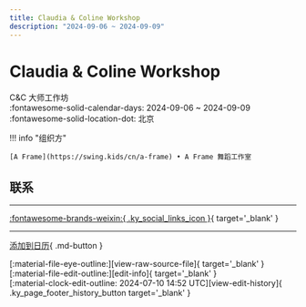 ```yaml
---
title: Claudia & Coline Workshop
description: "2024-09-06 ~ 2024-09-09"
---
```


# Claudia & Coline Workshop 

C&C 大师工作坊  
:fontawesome-solid-calendar-days: 2024-09-06 ~ 2024-09-09  
:fontawesome-solid-location-dot: 北京  

!!! info "组织方"

    [A Frame](https://swing.kids/cn/a-frame) • A Frame 舞蹈工作室  

## 联系


---

 [:fontawesome-brands-weixin:{ .ky_social_links_icon }](https://mp.weixin.qq.com/s/sejIHbMSvxjj8KUrgikaYw){ target='_blank' }

---

[添加到日历](https://swing.news/ics/zh-Hans/2024/cn/claudia-n-coline-workshop-2024.ics){ .md-button }

<div class="ky_page_footer" markdown>
<div class="ky_page_footer_trailing" markdown="span">
[:material-file-eye-outline:][view-raw-source-file]{ target='_blank' }
[:material-file-edit-outline:][edit-info]{ target='_blank' }
</div>
<div class="ky_page_footer_leading" markdown="span">
[:material-clock-edit-outline: 2024-07-10 14:52 UTC][view-edit-history]{ .ky_page_footer_history_button target='_blank' }
</div>
</div>

[view-raw-source-file]: https://github.com/swingdance/events/blob/main/2024/cn/claudia-n-coline-workshop-2024.json "查看原始源文件"
[edit-info]: https://github.com/swingdance/events/issues/new?assignees=&labels=update+event&projects=&template=03-update_entity.yml&title=%5B2024%2Fcn%5D%20Claudia%20%26%20Coline%20Workshop&region=cn&year=2024&id=claudia-n-coline-workshop-2024&name=Claudia%20%26%20Coline%20Workshop&org_id=a-frame "编辑信息"

[view-edit-history]: https://github.com/swingdance/events/commits/main/2024/cn/claudia-n-coline-workshop-2024.json "查看编辑历史"
